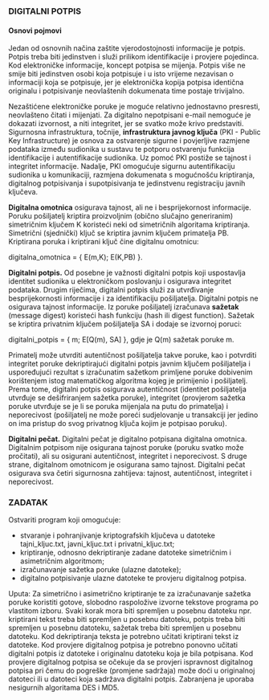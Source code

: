 ### DIGITALNI POTPIS
#### Osnovi pojmovi
Jedan od osnovnih načina zaštite vjerodostojnosti informacije je potpis.
Potpis treba biti jedinstven i služi prilikom identifikacije i provjere pojedinca.
Kod elektroničke informacije, koncept potpisa se mijenja.
Potpis više ne smije biti jedinstven osobi koja potpisuje i u isto vrijeme nezavisan o
informaciji koja se potpisuje, jer je elektronička kopija potpisa identična
originalu i potpisivanje neovlaštenih dokumenata time postaje trivijalno.

Nezaštićene elektroničke poruke je moguće relativno jednostavno presresti,
neovlašteno čitati i mijenjati. Za digitalno nepotpisani e-mail nemoguće je dokazati izvornost,
a niti integritet, jer se svatko može krivo predstaviti. Sigurnosna infrastruktura, točnije,
**infrastruktura javnog ključa** (PKI - Public Key Infrastructure) je osnova za ostvarenje sigurne
i povjerljive razmjene podataka između sudionika u sustavu te potporu ostvarenju funkcija
identifikacije i autentifikacije sudionika. Uz pomoć PKI postiže se tajnost i integritet informacije.
Nadalje, PKI omogućuje sigurnu autentifikaciju sudionika u komunikaciji,
razmjena dokumenata s mogućnošću kriptiranja, digitalnog potpisivanja
i supotpisivanja te jedinstvenu registraciju javnih ključeva.

**Digitalna omotnica** osigurava tajnost, ali ne i besprijekornost informacije.
Poruku pošiljatelj kriptira proizvoljnim (obično slučajno generiranim) simetričnim
ključem K koristeći neki od simetričnih algoritama kriptiranja. Simetrični (sjednički) ključ
se kriptira javnim ključem primatelja PB. Kriptirana poruka i kriptirani ključ čine digitalnu omotnicu:

digitalna_omotnica = { E(m,K); E(K,PB) }.

**Digitalni potpis.** Od posebne je važnosti digitalni potpis koji uspostavlja identitet sudionika u
elektroničkom poslovanju i osigurava integritet podataka. Drugim riječima, digitalni potpis služi za 
utvrđivanje besprijekornosti informacije i za identifikaciju pošiljatelja. Digitalni potpis ne osigurava 
tajnost informacije. Iz poruke pošiljatelj izračunava **sažetak** (message digest) koristeći hash funkciju 
(hash ili digest function). Sažetak se kriptira privatnim ključem pošiljatelja SA i dodaje se izvornoj poruci:

digitalni_potpis = { m; E[Q(m), SA] },
gdje je Q(m) sažetak poruke m.

Primatelj može utvrditi autentičnost pošiljatelja takve poruke, kao i potvrditi integritet poruke dekriptirajući 
digitalni potpis javnim ključem pošiljatelja i uspoređujući rezultat s izračunatim sažetkom primljene 
poruke dobivenim korištenjem istog matematičkog algoritma kojeg je primijenio i pošiljatelj.
Prema tome, digitalni potpis osigurava autentičnost (identitet pošiljatelja utvrđuje se dešifriranjem
sažetka poruke), integritet (provjerom sažetka poruke utvrđuje se je li se poruka mijenjala na putu
do primatelja) i neporecivost (pošiljatelj ne može poreći sudjelovanje u transakciji jer jedino
on ima pristup do svog privatnog ključa kojim je potpisao poruku).

**Digitalni pečat.** Digitalni pečat je digitalno potpisana digitalna omotnica. 
Digitalnim potpisom nije osigurana tajnost poruke (poruku svatko može pročitati), 
ali su osigurani autentičnost, integritet i neporecivost. S druge strane, digitalnom
omotnicom je osigurana samo tajnost. Digitalni pečat osigurava sva četiri 
sigurnosna zahtijeva: tajnost, autentičnost, integritet i neporecivost.

### ZADATAK

Ostvariti program koji omogućuje:
- stvaranje i pohranjivanje kriptografskih ključeva u datoteke 
tajni_kljuc.txt, javni_kljuc.txt i privatni_kljuc.txt;
- kriptiranje, odnosno dekriptiranje zadane datoteke simetričnim i asimetričnim algoritmom;
- izračunavanje sažetka poruke (ulazne datoteke);
- digitalno potpisivanje ulazne datoteke te provjeru digitalnog potpisa.

Uputa: Za simetrično i asimetrično kriptiranje te za izračunavanje sažetka poruke 
koristiti gotove, slobodno raspoložive izvorne tekstove programa po vlastitom izboru. 
Svaki korak mora biti spremljen u posebnu datoteku npr. kriptirani tekst treba biti spremljen 
u posebnu datoteku, potpis treba biti spremljen u posebnu datoteku, sažetak treba biti spremljen 
u posebnu datoteku. Kod dekriptiranja teksta je potrebno učitati kriptirani tekst iz datoteke. 
Kod provjere digitalnog potpisa je potrebno ponovno učitati digitalni potpis iz datoteke i 
originalnu datoteku koja je bila potpisana. Kod provjere digitalnog potpisa se očekuje da se provjeri 
ispravnost digitalnog potpisa pri čemu do pogreške (promjene sadržaja) može doći u originalnoj datoteci 
ili u datoteci koja sadržava digitalni potpis. Zabranjena je uporaba nesigurnih algoritama DES i MD5.
